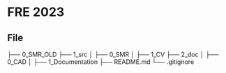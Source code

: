 # FRE 2023

## File
├── 0_SMR_OLD
├── 1_src
│   ├── 0_SMR
│   ├── 1_CV
├── 2_doc
│   ├── 0_CAD
│   ├── 1_Documentation
├── README.md
└── .gitignore
